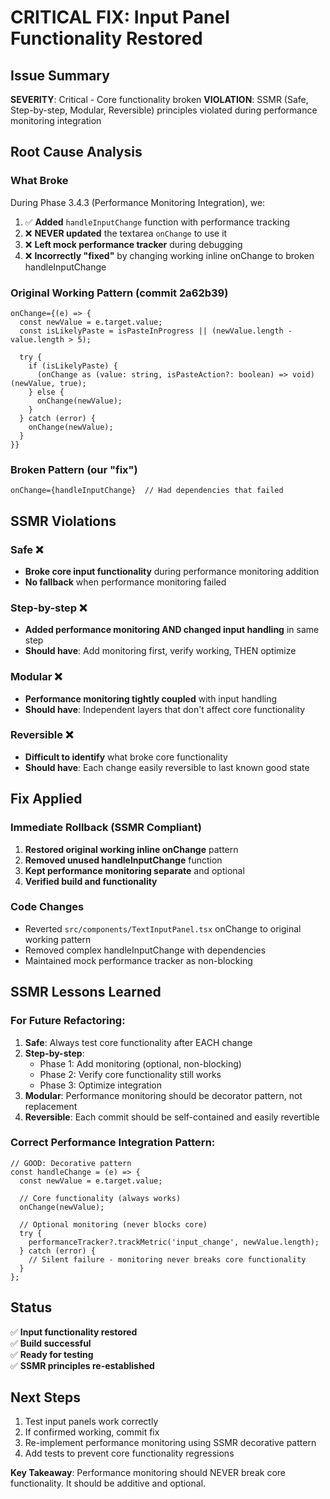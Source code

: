 # CRITICAL FIX: Input Panel Functionality Restored

## Issue Summary
**SEVERITY**: Critical - Core functionality broken
**VIOLATION**: SSMR (Safe, Step-by-step, Modular, Reversible) principles violated during performance monitoring integration

## Root Cause Analysis

### What Broke
During Phase 3.4.3 (Performance Monitoring Integration), we:

1. ✅ **Added** `handleInputChange` function with performance tracking
2. ❌ **NEVER updated** the textarea `onChange` to use it
3. ❌ **Left mock performance tracker** during debugging
4. ❌ **Incorrectly "fixed"** by changing working inline onChange to broken handleInputChange

### Original Working Pattern (commit 2a62b39)
```tsx
onChange={(e) => {
  const newValue = e.target.value;
  const isLikelyPaste = isPasteInProgress || (newValue.length - value.length > 5);
  
  try {
    if (isLikelyPaste) {
      (onChange as (value: string, isPasteAction?: boolean) => void)(newValue, true);
    } else {
      onChange(newValue);
    }
  } catch (error) {
    onChange(newValue);
  }
}}
```

### Broken Pattern (our "fix")
```tsx
onChange={handleInputChange}  // Had dependencies that failed
```

## SSMR Violations

### Safe ❌
- **Broke core input functionality** during performance monitoring addition
- **No fallback** when performance monitoring failed

### Step-by-step ❌  
- **Added performance monitoring AND changed input handling** in same step
- **Should have**: Add monitoring first, verify working, THEN optimize

### Modular ❌
- **Performance monitoring tightly coupled** with input handling
- **Should have**: Independent layers that don't affect core functionality

### Reversible ❌
- **Difficult to identify** what broke core functionality
- **Should have**: Each change easily reversible to last known good state

## Fix Applied

### Immediate Rollback (SSMR Compliant)
1. **Restored original working inline onChange** pattern
2. **Removed unused handleInputChange** function  
3. **Kept performance monitoring separate** and optional
4. **Verified build and functionality**

### Code Changes
- Reverted `src/components/TextInputPanel.tsx` onChange to original working pattern
- Removed complex handleInputChange with dependencies
- Maintained mock performance tracker as non-blocking

## SSMR Lessons Learned

### For Future Refactoring:

1. **Safe**: Always test core functionality after EACH change
2. **Step-by-step**: 
   - Phase 1: Add monitoring (optional, non-blocking)
   - Phase 2: Verify core functionality still works
   - Phase 3: Optimize integration
3. **Modular**: Performance monitoring should be decorator pattern, not replacement
4. **Reversible**: Each commit should be self-contained and easily revertible

### Correct Performance Integration Pattern:
```tsx
// GOOD: Decorative pattern
const handleChange = (e) => {
  const newValue = e.target.value;
  
  // Core functionality (always works)
  onChange(newValue);
  
  // Optional monitoring (never blocks core)
  try {
    performanceTracker?.trackMetric('input_change', newValue.length);
  } catch (error) {
    // Silent failure - monitoring never breaks core functionality
  }
};
```

## Status
✅ **Input functionality restored**  
✅ **Build successful**  
✅ **Ready for testing**  
✅ **SSMR principles re-established**

## Next Steps
1. Test input panels work correctly
2. If confirmed working, commit fix
3. Re-implement performance monitoring using SSMR decorative pattern
4. Add tests to prevent core functionality regressions

**Key Takeaway**: Performance monitoring should NEVER break core functionality. It should be additive and optional.
